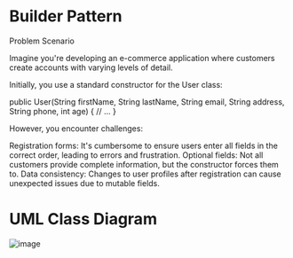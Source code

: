 # Builder Pattern
Problem Scenario

Imagine you're developing an e-commerce application where customers create accounts with varying levels of detail.

Initially, you use a standard constructor for the User class:

public User(String firstName, String lastName, String email,
           String address, String phone, int age) {
     // ...
}

However, you encounter challenges:

Registration forms: It's cumbersome to ensure users enter all fields in the correct order, leading to errors and frustration.
Optional fields: Not all customers provide complete information, but the constructor forces them to.
Data consistency: Changes to user profiles after registration can cause unexpected issues due to mutable fields.

# UML Class Diagram
![image](https://github.com/JenzelSerapio/builderPattern/assets/142371031/496acd20-83c7-436f-8bb7-f3db083eabf5)

